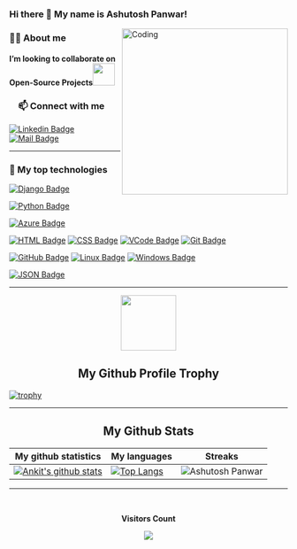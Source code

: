 ### Hi there 👋 My name is Ashutosh Panwar!
<img align="right" alt="Coding" width=300 src="https://www.samarpaninfotech.com/wp-content/uploads/2020/09/WordPress-developer-slider-img.png">

<h3><a id="user-content-about-me" class="anchor" aria-hidden="true" href="#about-me"></a>🙋‍♂️ About me</h3>


<h4>I’m looking to collaborate on Open-Source Projects<img src="https://github.com/rajput2107/rajput2107/blob/master/Assets/Handshake.gif" width="40px"></h4>

<!-- START NEW SECTION -->
 <!-- CONNECT WITH ME LINKS -->
<h3><a id="user-content-about-me" class="anchor" aria-hidden="true" href="#about-me"><svg class="octicon octicon-link" viewBox="0 0 16 16" version="1.1" width="16" height="16" aria-hidden="true"></a>📫 Connect with me</h3>
 
[![Linkedin Badge](https://img.shields.io/badge/LinkedIn-0077B5?style=for-the-badge&logo=linkedin&logoColor=white)](https://www.linkedin.com/in/ashutosh-panwar1100/) [![Mail Badge](https://img.shields.io/badge/Gmail-D14836?style=for-the-badge&logo=gmail&logoColor=white)](mailto:ashupanwar1100@gmail.com) 
<hr>
 
  
 <!-- START NEW SECTION -->
<!--  TOP Technologies That I use Daily  -->
<h3><a id="user-content-about-me" class="anchor" aria-hidden="true" href="#top-technologies"></a>🚀 My top technologies</h3>
 
<!-- [![Flutter Badge](https://img.shields.io/badge/Flutter-02569B?style=for-the-badge&logo=flutter&logoColor=61DAFB)](#)   -->
[![Django Badge](https://img.shields.io/badge/Django-092E20?style=for-the-badge&logo=django&logoColor=61DAFB)](#) 
<!-- [![OpenCV Badge](https://img.shields.io/badge/OpenCV-35495E?style=for-the-badge&logo=OpenCV&logoColor=4FC08D)](#)  -->
<!-- [![Flask Badge](https://img.shields.io/badge/Flask-35495E?style=for-the-badge&logo=Flask&logoColor=4FC08D)](#) -->
 [![Python Badge](https://img.shields.io/badge/Python-35495E?style=for-the-badge&logo=Python&logoColor=4FC08D)](#) 
<!-- [![Java Badge](https://img.shields.io/badge/-Java-007396?style=for-the-badge&labelColor=black&logo=java&logoColor=007396)](#) -->
[![Azure Badge](https://img.shields.io/badge/Microsoft_Azure-0089D6?style=for-the-badge&logo=microsoft-azure&logoColor=white)](#)
<!-- [![Netlify Badge](https://img.shields.io/badge/Netlify-00C7B7?style=for-the-badge&logo=netlify&logoColor=61DAFB)](#) -->
<!-- [![Dart Badge](https://img.shields.io/badge/Dart-0175C2?style=for-the-badge&logo=dart&logoColor=white)](#) -->
<!-- [![c++ Badge](https://img.shields.io/badge/-c++-00599C?style=for-the-badge&labelColor=white&logo=c&logoColor=00599C)](#)  -->
[![HTML Badge](https://img.shields.io/badge/HTML-43853D?style=for-the-badge&logo=HTML&logoColor=white)](#)
[![CSS Badge](https://img.shields.io/badge/CSS-43853D?style=for-the-badge&logo=CSS&logoColor=white)](#) 
[![VCode Badge](https://img.shields.io/badge/VCode-20232A?style=for-the-badge&logo=VCode&logoColor=61DAFB)](#) 
[![Git Badge](https://img.shields.io/badge/Git-20232A?style=for-the-badge&logo=Git&logoColor=61DAFB)](#) 
<!-- [![MYSQL Badge](https://img.shields.io/badge/MYSQL-20232A?style=for-the-badge&logo=MYSQL&logoColor=61DAFB)](#)  -->
[![GitHub Badge](https://img.shields.io/badge/GitHub-20232A?style=for-the-badge&logo=GitHub&logoColor=61DAFB)](#) 
[![Linux Badge](https://img.shields.io/badge/Linux-20232A?style=for-the-badge&logo=Linux&logoColor=61DAFB)](#) 
[![Windows Badge](https://img.shields.io/badge/Windows-20232A?style=for-the-badge&logo=Windows&logoColor=61DAFB)](#) 
<!-- [![MYSQL Badge](https://img.shields.io/badge/MYSQL-20232A?style=for-the-badge&logo=MYSQL&logoColor=61DAFB)](#) / -->
[![JSON Badge](https://img.shields.io/badge/JSON-20232A?style=for-the-badge&logo=JSON&logoColor=61DAFB)](#)  
 <hr>
 
 
<!-- START NEW SECTION -->
<p align="center">
  <img width="100" src="https://user-images.githubusercontent.com/6661165/91657958-61b4fd00-eb00-11ea-9def-dc7ef5367e34.png" />  
  <h2 align="center">My Github Profile Trophy</h2>
</p>

[![trophy](https://github-profile-trophy.vercel.app/?username=AshutoshPanwar&theme=radical&margin-w=40&margin-h=40)](https://github.com/AshutoshPanwar)

<hr>

<!-- START NEW SECTION -->
<p align="center">
 <h2 align="center">My Github Stats</h2>

|My github statistics|My languages|Streaks|
|-|-|-|
|[![Ankit's github stats](https://github-readme-stats.vercel.app/api?username=AshutoshPanwar&show_icons=true&theme=dark&hide_title=true)](https://github.com/AshutoshPanwar)|[![Top Langs](https://github-readme-stats.vercel.app/api/top-langs/?username=AshutoshPanwar&show_icons=true&theme=dark&layout=compact&hide_title=true)](https://github.com/AshutoshPanwar)|![Ashutosh Panwar](https://github-readme-streak-stats.herokuapp.com/?user=AshutoshPanwar&theme=dark)
<hr>

<!-- START NEW SECTION -->
<div align="center">
<br><p align="centre"><b>Visitors Count</b></p>  
<p align="center"><img align="center" src="https://profile-counter.glitch.me/{AshutoshPanwar}/count.svg" /></p> 
<br></div>


<!-- <p align="center">
<img align="" height='120px' src="https://github.com/aryashah2k/aryashah2k/blob/main/assets/Geometric%20White.gif" /><img align="" height='120px' src="https://raw.githubusercontent.com/rodrigograca31/rodrigograca31/master/matrix.svg" /><img align="" height='120px' src="https://github.com/aryashah2k/aryashah2k/blob/main/assets/Geometric%20White.gif" /> -->

